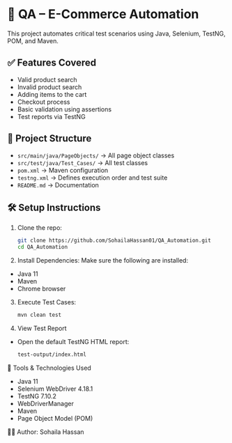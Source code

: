 #  🛒 QA – E-Commerce Automation

This project automates critical test scenarios using Java, Selenium, TestNG, POM, and Maven.

## ✅ Features Covered
- Valid product search
- Invalid product search
- Adding items to the cart
- Checkout process
- Basic validation using assertions
- Test reports via TestNG

## 📁 Project Structure
- `src/main/java/PageObjects/` → All page object classes
- `src/test/java/Test_Cases/` → All test classes
- `pom.xml` → Maven configuration
- `testng.xml` → Defines execution order and test suite
- `README.md` → Documentation

## 🛠 Setup Instructions
1. Clone the repo:
   ```bash
   git clone https://github.com/SohailaHassan01/QA_Automation.git    
   cd QA_Automation

2. Install Dependencies:
Make sure the following are installed:
- Java 11 
- Maven 
- Chrome browser

3. Execute Test Cases:
   ```bash
   mvn clean test

4. View Test Report
- Open the default TestNG HTML report:
   ```bash
  test-output/index.html
  
🧪 Tools & Technologies Used
- Java 11
- Selenium WebDriver 4.18.1
- TestNG 7.10.2
- WebDriverManager
- Maven
- Page Object Model (POM)

👩‍💻 Author: Sohaila Hassan

